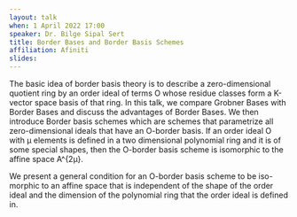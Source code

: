 ```yaml
---
layout: talk
when: 1 April 2022 17:00
speaker: Dr. Bilge Sipal Sert  
title: Border Bases and Border Basis Schemes
affiliation: Afiniti
slides:
---
```

The basic idea of border basis theory is to describe a zero-dimensional
quotient ring by an order ideal of terms O whose residue classes form a
K-vector space basis of that ring.
In this talk, we compare Grobner Bases with Border Bases and discuss
the advantages of Border Bases. We then introduce Border basis schemes
which are schemes that parametrize all zero-dimensional ideals that have
an O-border basis. If an order ideal O with μ elements is defined in a
two dimensional polynomial ring and it is of some special shapes, then the
O-border basis scheme is isomorphic to the affine space A^{2μ}.

We present a general condition for an O-border basis scheme to be iso-
morphic to an affine space that is independent of the shape of the order ideal
and the dimension of the polynomial ring that the order ideal is defined in.
